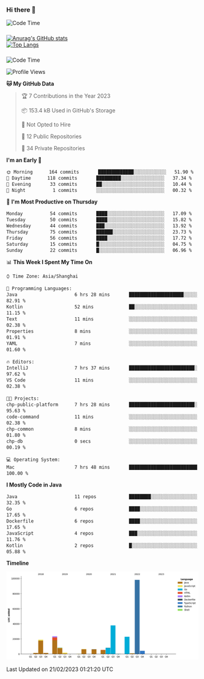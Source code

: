 ### Hi there 👋 

![Code Time](https://img.shields.io/endpoint?style=flat&url=https://codetime-api.datreks.com/badge/1061?logoColor=white%26project=%26recentMS=0%26showProject=false)

<!--
**Muyiafan/Muyiafan** is a ✨ _special_ ✨ repository because its `README.md` (this file) appears on your GitHub profile.

Here are some ideas to get you started:

- 🔭 I’m currently working on ...
- 🌱 I’m currently learning ...
- 👯 I’m looking to collaborate on ...
- 🤔 I’m looking for help with ...
- 💬 Ask me about ...
- 📫 How to reach me: ...
- 😄 Pronouns: ...
- ⚡ Fun fact: ...
-->

### 

[![Anurag's GitHub stats](https://github-readme-stats.vercel.app/api?username=Muyiafan)](https://github.com/anuraghazra/github-readme-stats)
<br>
[![Top Langs](https://github-readme-stats.vercel.app/api/top-langs/?username=Muyiafan)](https://github.com/anuraghazra/github-readme-stats)

### 

<!--START_SECTION:waka-->
![Code Time](http://img.shields.io/badge/Code%20Time-5%2C627%20hrs%2033%20mins-blue)

![Profile Views](http://img.shields.io/badge/Profile%20Views-0-blue)

**🐱 My GitHub Data** 

> 🏆 7 Contributions in the Year 2023
 > 
> 📦 153.4 kB Used in GitHub's Storage 
 > 
> 🚫 Not Opted to Hire
 > 
> 📜 12 Public Repositories 
 > 
> 🔑 34 Private Repositories  
 > 
**I'm an Early 🐤** 

```text
🌞 Morning      164 commits       █████████████░░░░░░░░░░░░   51.90 % 
🌆 Daytime      118 commits       █████████░░░░░░░░░░░░░░░░   37.34 % 
🌃 Evening       33 commits       ██░░░░░░░░░░░░░░░░░░░░░░░   10.44 % 
🌙 Night          1 commits       ░░░░░░░░░░░░░░░░░░░░░░░░░   00.32 % 

```
📅 **I'm Most Productive on Thursday** 

```text
Monday          54 commits       ████░░░░░░░░░░░░░░░░░░░░░   17.09 % 
Tuesday         50 commits       ████░░░░░░░░░░░░░░░░░░░░░   15.82 % 
Wednesday       44 commits       ███░░░░░░░░░░░░░░░░░░░░░░   13.92 % 
Thursday        75 commits       ██████░░░░░░░░░░░░░░░░░░░   23.73 % 
Friday          56 commits       ████░░░░░░░░░░░░░░░░░░░░░   17.72 % 
Saturday        15 commits       █░░░░░░░░░░░░░░░░░░░░░░░░   04.75 % 
Sunday          22 commits       █░░░░░░░░░░░░░░░░░░░░░░░░   06.96 % 

```


📊 **This Week I Spent My Time On** 

```text
⌚︎ Time Zone: Asia/Shanghai

💬 Programming Languages: 
Java                     6 hrs 28 mins       ████████████████████░░░░░   82.91 % 
Kotlin                   52 mins             ██░░░░░░░░░░░░░░░░░░░░░░░   11.15 % 
Text                     11 mins             ░░░░░░░░░░░░░░░░░░░░░░░░░   02.38 % 
Properties               8 mins              ░░░░░░░░░░░░░░░░░░░░░░░░░   01.91 % 
YAML                     7 mins              ░░░░░░░░░░░░░░░░░░░░░░░░░   01.60 % 

🔥 Editors: 
IntelliJ                 7 hrs 37 mins       ████████████████████████░   97.62 % 
VS Code                  11 mins             ░░░░░░░░░░░░░░░░░░░░░░░░░   02.38 % 

🐱‍💻 Projects: 
chp-public-platform      7 hrs 28 mins       ████████████████████████░   95.63 % 
code-command             11 mins             ░░░░░░░░░░░░░░░░░░░░░░░░░   02.38 % 
chp-common               8 mins              ░░░░░░░░░░░░░░░░░░░░░░░░░   01.80 % 
chp-db                   0 secs              ░░░░░░░░░░░░░░░░░░░░░░░░░   00.19 % 

💻 Operating System: 
Mac                      7 hrs 48 mins       █████████████████████████   100.00 % 

```

**I Mostly Code in Java** 

```text
Java                     11 repos            ████████░░░░░░░░░░░░░░░░░   32.35 % 
Go                       6 repos             ████░░░░░░░░░░░░░░░░░░░░░   17.65 % 
Dockerfile               6 repos             ████░░░░░░░░░░░░░░░░░░░░░   17.65 % 
JavaScript               4 repos             ███░░░░░░░░░░░░░░░░░░░░░░   11.76 % 
Kotlin                   2 repos             █░░░░░░░░░░░░░░░░░░░░░░░░   05.88 % 

```


**Timeline**

![Chart not found](https://raw.githubusercontent.com/Muyiafan/Muyiafan/main/charts/bar_graph.png) 


 Last Updated on 21/02/2023 01:21:20 UTC
<!--END_SECTION:waka-->
